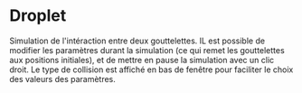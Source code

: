 # Droplet

Simulation de l'intéraction entre deux gouttelettes. IL est possible de modifier les paramètres durant la simulation (ce qui remet les gouttelettes aux positions initiales), et de mettre en pause la simulation avec un clic droit. Le type de collision est affiché en bas de fenêtre pour faciliter le choix des valeurs des paramètres.
